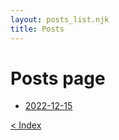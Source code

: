 ```yaml
---
layout: posts_list.njk
title: Posts
---
```


# Posts page

- [2022-12-15](./20221215)

<a href="/">< Index</a>
